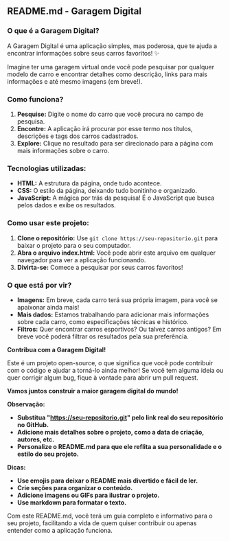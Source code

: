 ## **README.md - Garagem Digital** 

### **O que é a Garagem Digital?**

A Garagem Digital é uma aplicação simples, mas poderosa, que te ajuda a encontrar informações sobre seus carros favoritos! ✨

Imagine ter uma garagem virtual onde você pode pesquisar por qualquer modelo de carro e encontrar detalhes como descrição, links para mais informações e até mesmo imagens (em breve!). 

### **Como funciona?**

1. **Pesquise:** Digite o nome do carro que você procura no campo de pesquisa.
2. **Encontre:** A aplicação irá procurar por esse termo nos títulos, descrições e tags dos carros cadastrados.
3. **Explore:** Clique no resultado para ser direcionado para a página com mais informações sobre o carro.

### **Tecnologias utilizadas:**

* **HTML:** A estrutura da página, onde tudo acontece.
* **CSS:** O estilo da página, deixando tudo bonitinho e organizado.
* **JavaScript:** A mágica por trás da pesquisa! É o JavaScript que busca pelos dados e exibe os resultados.

### **Como usar este projeto:**

1. **Clone o repositório:** Use `git clone https://seu-repositorio.git` para baixar o projeto para o seu computador.
2. **Abra o arquivo index.html:** Você pode abrir este arquivo em qualquer navegador para ver a aplicação funcionando.
3. **Divirta-se:** Comece a pesquisar por seus carros favoritos!

### **O que está por vir?**

* **Imagens:** Em breve, cada carro terá sua própria imagem, para você se apaixonar ainda mais!
* **Mais dados:** Estamos trabalhando para adicionar mais informações sobre cada carro, como especificações técnicas e histórico.
* **Filtros:** Quer encontrar carros esportivos? Ou talvez carros antigos? Em breve você poderá filtrar os resultados pela sua preferência.

**Contribua com a Garagem Digital!**

Este é um projeto open-source, o que significa que você pode contribuir com o código e ajudar a torná-lo ainda melhor! Se você tem alguma ideia ou quer corrigir algum bug, fique à vontade para abrir um pull request.

**Vamos juntos construir a maior garagem digital do mundo!** 

**Observação:**

* **Substitua "https://seu-repositorio.git" pelo link real do seu repositório no GitHub.**
* **Adicione mais detalhes sobre o projeto, como a data de criação, autores, etc.**
* **Personalize o README.md para que ele reflita a sua personalidade e o estilo do seu projeto.**

**Dicas:**

* **Use emojis para deixar o README mais divertido e fácil de ler.**
* **Crie seções para organizar o conteúdo.**
* **Adicione imagens ou GIFs para ilustrar o projeto.**
* **Use markdown para formatar o texto.**

Com este README.md, você terá um guia completo e informativo para o seu projeto, facilitando a vida de quem quiser contribuir ou apenas entender como a aplicação funciona.
